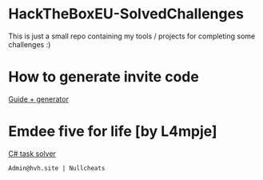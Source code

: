 # HackTheBoxEU-SolvedChallenges
This is just a small repo containing my tools / projects for completing some challenges :)

# How to generate invite code
[Guide + generator](https://github.com/HDzzzz/HackTheBoxEU-SolvedChallenges/tree/main/HackTheBox%20invite "C# task solver")



# Emdee five for life [by L4mpje]
[C# task solver](https://github.com/HDzzzz/HackTheBoxEU-SolvedChallenges/tree/main/Emdee%20five%20for%20life "C# task solver")



```
Admin@hvh.site | Nullcheats
```
